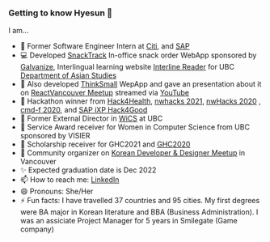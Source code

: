 ### Getting to know Hyesun 👋
I am...
- 💬  Former Software Engineer Intern at [Citi](https://www.citigroup.com/canada/en/), and [SAP](https://www.sap.com/canada/) 
- 💻  Developed [SnackTrack](https://snacktrack.herokuapp.com/) In-office snack order WebApp sponsored by [Galvanize](https://www.wegalvanize.com/), Interlingual learning website [Interline Reader](https://interlinereader.herokuapp.com/) for UBC [Department of Asian Studies](https://asia.ubc.ca/)
- 🤖  Also developed [ThinkSmall](http://thinksmall.live) WepApp and gave an presentation about it on [ReactVancouver Meetup](https://www.meetup.com/ReactJS-Vancouver-Meetup/events/272687845) streamed via [YouTube](https://youtu.be/3YqKQQiHZdM?t=581) 
- 🌱  Hackathon winner from [Hack4Health](https://event.hackhub.com/event/hack4health/submissions/5050), [nwhacks 2021](https://devpost.com/software/goodgredients), [nwHacks 2020](https://devpost.com/software/salesview) , [cmd-f 2020](https://devpost.com/software/finance-hero), and [SAP iXP Hack4Good](https://devpost.com/software/gasshopper)
- 👯  Former External Director in [WiCS](https://ubcwics.com/) at UBC
- 🌟  Service Award receiver for Women in Computer Science from UBC sponsored by VISIER
- 🚀  Scholarship receiver for GHC2021 and [GHC2020](https://www.gracehoppercelebration.com/)
- 🙌  Community organizer on [Korean Developer & Designer Meetup](https://www.meetup.com/Vancouver-KDD) in Vancouver
- ✨  Expected graduation date is Dec 2022
- 📫  How to reach me: [LinkedIn](https://www.linkedin.com/in/anhyesun/)
- 😄  Pronouns: She/Her
- ⚡  Fun facts: I have travelled 37 countries and 95 cities. My first degrees were BA major in Korean literature and BBA (Business Administration). 
I was an assiciate Project Manager for 5 years in Smilegate (Game company)


<!--
**anhyesun/anhyesun** is a ✨ _special_ ✨ repository because its `README.md` (this file) appears on your GitHub profile.

Here are some ideas to get you started:

- 🔭 I’m currently working on ...
- 🌱 I’m currently learning ...
- 👯 I’m looking to collaborate on ...
- 🤔 I’m looking for help with ...
- 💬 Ask me about ...
- 📫 How to reach me: ...
- 😄 Pronouns: ...
- ⚡ Fun fact: ...

![Hyesun's GitHub stats](https://github-readme-stats.vercel.app/api?username=anhyesun&hide=stars&show_icons=true&hide_title=true&count_private=true&include_all_commits=true)

![Hyesun's Top Langs](https://github-readme-stats.vercel.app/api/top-langs/?username=anhyesun&layout=compact&hide_title=true)
-->
